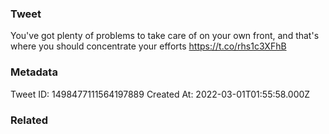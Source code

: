 ### Tweet
You've got plenty of problems to take care of on your own front, and that's where you should concentrate your efforts https://t.co/rhs1c3XFhB

### Metadata
Tweet ID: 1498477111564197889
Created At: 2022-03-01T01:55:58.000Z

### Related


